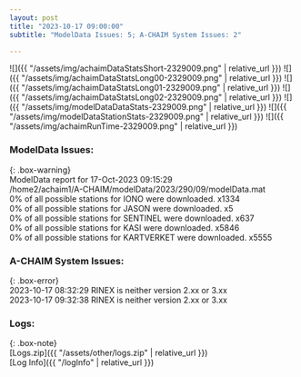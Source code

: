 ```yaml
---
layout: post
title: "2023-10-17 09:00:00"
subtitle: "ModelData Issues: 5; A-CHAIM System Issues: 2"

---
```


![]({{ "/assets/img/achaimDataStatsShort-2329009.png" | relative_url }})
![]({{ "/assets/img/achaimDataStatsLong00-2329009.png" | relative_url }})
![]({{ "/assets/img/achaimDataStatsLong01-2329009.png" | relative_url }})
![]({{ "/assets/img/achaimDataStatsLong02-2329009.png" | relative_url }})
![]({{ "/assets/img/modelDataDataStats-2329009.png" | relative_url }})
![]({{ "/assets/img/modelDataStationStats-2329009.png" | relative_url }})
![]({{ "/assets/img/achaimRunTime-2329009.png" | relative_url }})


### ModelData Issues:  
  
{: .box-warning}  
 ModelData report for 17-Oct-2023 09:15:29   
 /home2/achaim1/A-CHAIM/modelData/2023/290/09/modelData.mat   
 0% of all possible stations for IONO were downloaded. x1334   
 0% of all possible stations for JASON were downloaded. x5   
 0% of all possible stations for SENTINEL were downloaded. x637   
 0% of all possible stations for KASI were downloaded. x5846   
 0% of all possible stations for KARTVERKET were downloaded. x5555   
  
### A-CHAIM System Issues:  
  
{: .box-error}  
2023-10-17 08:32:29 RINEX is neither version 2.xx or 3.xx  
2023-10-17 09:32:38 RINEX is neither version 2.xx or 3.xx  

### Logs:  
  
{: .box-note}  
[Logs.zip]({{ "/assets/other/logs.zip" | relative_url }})  
[Log Info]({{ "/logInfo" | relative_url }})  
